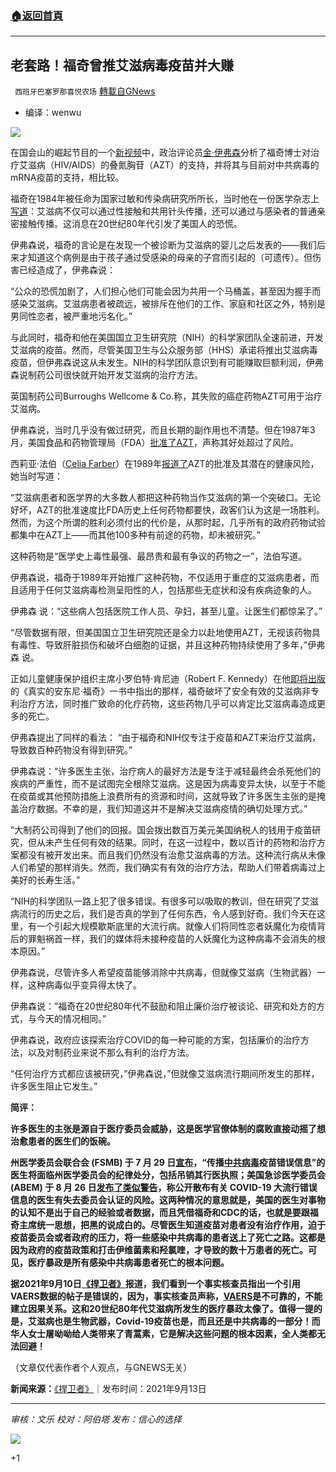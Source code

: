###  [:house:返回首頁](https://github.com/ourhimalayas/txt)
---


## 老套路！福奇曾推艾滋病毒疫苗并大赚
` 西班牙巴塞罗那喜悦农场` [轉載自GNews](https://gnews.org/zh-hans/1534907/)

- 编译：wenwu


![](https://assets.gnews.org/wp-content/uploads/2021/09/image0-1-17.jpg)

在国会山的崛起节目的一个[新视频](https://www.youtube.com/watch?v=ezKb_AFvU4g)中，政治评论员[金·伊弗森](https://www.kimiversen.com/)分析了福奇博士对治疗艾滋病（HIV/AIDS）的叠氮胸苷（AZT）的支持，并将其与目前对中共病毒的mRNA疫苗的支持，相比较。

福奇在1984年被任命为国家过敏和传染病研究所所长，当时他在一份医学杂志上[写道](https://www.aier.org/article/fauci-was-duplicitous-on-the-aids-epidemic-too/)：艾滋病不仅可以通过性接触和共用针头传播，还可以通过与感染者的普通亲密接触传播。这消息在20世纪80年代引发了美国人的恐慌。

伊弗森说，福奇的言论是在发现一个被诊断为艾滋病的婴儿之后发表的——我们后来才知道这个病例是由于孩子通过受感染的母亲的子宫而引起的（可遗传）。但伤害已经造成了，伊弗森说：

“公众的恐慌加剧了，人们担心他们可能会因为共用一个马桶盖，甚至因为握手而感染艾滋病。艾滋病患者被疏远，被排斥在他们的工作、家庭和社区之外，特别是男同性恋者，被严重地污名化。”

与此同时，福奇和他在美国国立卫生研究院（NIH）的科学家团队全速前进，开发艾滋病的疫苗。然而，尽管美国卫生与公众服务部（HHS）承诺将推出艾滋病毒疫苗，但伊弗森说这从未发生。NIH的科学团队意识到有可能赚取巨额利润，伊弗森说制药公司很快就开始开发艾滋病的治疗方法。

英国制药公司Burroughs Wellcome & Co.称，其失败的癌症药物AZT可用于治疗艾滋病。

伊弗森说，当时几乎没有做过研究，而且长期的副作用也不清楚。但在1987年3月，美国食品和药物管理局（FDA）[批准了AZT](https://time.com/4705809/first-aids-drug-azt/)，声称其好处超过了风险。

西莉亚·法伯（[Celia Farber](https://en.wikipedia.org/wiki/Celia_Farber)）在1989年[报道了](https://www.spin.com/featured/aids-and-the-azt-scandal-spin-1989-feature-sins-of-omission/)AZT的批准及其潜在的健康风险，她当时写道：

“艾滋病患者和医学界的大多数人都把这种药物当作艾滋病的第一个突破口。无论好坏，AZT的批准速度比FDA历史上任何药物都要快，政客们认为这是一场胜利。然而，为这个所谓的胜利必须付出的代价是，从那时起，几乎所有的政府药物试验都集中在AZT上——而其他100多种有前途的药物，却未被研究。”

这种药物是“医学史上毒性最强、最昂贵和最有争议的药物之一”，法伯写道。

伊弗森说，福奇于1989年开始推广这种药物，不仅适用于重症的艾滋病患者，而且适用于任何艾滋病毒检测呈阳性的人，包括那些无症状和没有疾病迹象的人。

伊弗森 说：“这些病人包括医院工作人员、孕妇，甚至儿童。让医生们都惊呆了。”

“尽管数据有限，但美国国立卫生研究院还是全力以赴地使用AZT，无视该药物具有毒性、导致肝脏损伤和破坏白细胞的证据，并且这种药物持续使用了多年，”伊弗森 说。

正如儿童健康保护组织主席小罗伯特·肯尼迪（Robert F. Kennedy）在他[即将出版](https://childrenshealthdefense.org/defender/kim-iversen-fauci-aids-epidemic-covid-vaccines-profits/)的《真实的安东尼·福奇》一书中指出的那样，福奇破坏了安全有效的艾滋病非专利治疗方法，同时推广致命的化疗药物，这些药物几乎可以肯定比艾滋病毒造成更多的死亡。

伊弗森提出了同样的看法： “由于福奇和NIH仅专注于疫苗和AZT来治疗艾滋病，导致数百种药物没有得到研究。”

伊弗森说：“许多医生主张，治疗病人的最好方法是专注于减轻最终会杀死他们的疾病的严重性，而不是试图完全根除艾滋病。这是因为病毒变异太快，以至于不能在疫苗或其他预防措施上浪费所有的资源和时间，这就导致了许多医生主张的是掩盖治疗数据。不幸的是，我们知道这并不是解决艾滋病疫情的确切处理方式。”

“大制药公司得到了他们的回报。国会拨出数百万美元美国纳税人的钱用于疫苗研究，但从未产生任何有效的结果。同时，在这一过程中，数以百计的药物和治疗方案都没有被开发出来。而且我们仍然没有治愈艾滋病毒的方法。这种流行病从未像人们希望的那样消失。然而，我们确实有有效的治疗方法，帮助人们带着病毒过上美好的长寿生活。”

“NIH的科学团队一路上犯了很多错误。有很多可以吸取的教训，但在研究了艾滋病流行的历史之后，我们是否真的学到了任何东西，令人感到好奇。我们今天在这里，有一个引起大规模歇斯底里的大流行病。就像人们将同性恋者妖魔化为疫情背后的罪魁祸首一样，我们的媒体将未接种疫苗的人妖魔化为这种病毒不会消失的根本原因。”

伊弗森说，尽管许多人希望疫苗能够消除中共病毒，但就像艾滋病（生物武器）一样，这种病毒似乎变异得太快了。

伊弗森说：”福奇在20世纪80年代不鼓励和阻止廉价治疗被谈论、研究和处方的方式，与今天的情况相同。”

伊弗森说，政府应该探索治疗COVID的每一种可能的方案，包括廉价的治疗方法，以及对制药业来说不那么有利的治疗方法。

“任何治疗方式都应该被研究，”伊弗森说，”但就像艾滋病流行期间所发生的那样，许多医生阻止它发生。”

**简评：**

**许多医生的主张是源自于医疗委员会威胁，这是医学官僚体制的腐败直接动摇了想治愈患者的医生们的饭碗。**

**州医学委员会联合会 (FSMB) 于 7 月 29 日[宣布](https://www.fsmb.org/advocacy/news-releases/fsmb-spreading-covid-19-vaccine-misinformation-may-put-medical-license-at-risk/)，“传播[中共病毒](https://childrenshealthdefense.org/defender_category/covid/)疫苗错误信息”的医生将面临州医学委员会的纪律处分，包括吊销其行医执照；美国急诊医学委员会 (ABEM) 于 8 月 26 日[发布了类似警告](https://www.abem.org/public/news-events/news/2021/08/27/abem-statement-about-abem-certified-physicians-providing-misleading-and-inaccurate-information-to-the-public)，称公开散布有关 COVID-19 大流行错误信息的医生有失去委员会认证的风险。这两种情况的意思就是，美国的医生对事物的认知不是出于自己的经验或者数据，而且凭借福奇和CDC的话，也就是要跟福奇主席统一思想，把黑的说成白的。尽管医生知道疫苗对患者没有治疗作用，迫于疫苗委员会或者政府的压力，将一些感染中共病毒的患者送上了死亡之路。这都是因为政府的疫苗政策和打击伊维菌素和羟氯喹，才导致的数十万患者的死亡。可见，医疗暴政是所有感染中共病毒患者死亡的根本问题。**

**据2021年9月10日[《捍卫者》](https://childrenshealthdefense.org/defender/medical-boards-threaten-doctors-covid-vaccine-misinformation/)报道，我们看到一个事实核查员指出一个引用VAERS数据的帖子是错误的，因为，事实核查员声称，[VAERS](https://vaers.hhs.gov/)是不可靠的，不能建立因果关系。这和20世纪80年代艾滋病所发生的医疗暴政太像了。值得一提的是，艾滋病也是生物武器，Covid-19疫苗也是，而且还是中共病毒的一部分！而华人女士屠呦呦给人类带来了青蒿素，它是解决这些问题的根本因素，全人类都无法回避！**

（文章仅代表作者个人观点，与GNEWS无关）

**新闻来源：**[《捍卫者》](https://childrenshealthdefense.org/defender/kim-iversen-fauci-aids-epidemic-covid-vaccines-profits/)｜发布时间：2021年9月13日

* * *

*审核：文乐
校对：阿伯塔
发布：信心的选择*

![](https://assets.gnews.org/wp-content/uploads/2021/09/GNEWS_CH..jpeg)

+1
